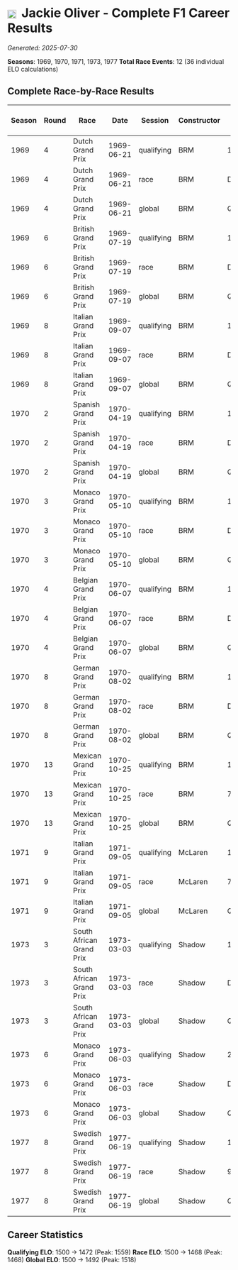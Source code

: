 # <img src="https://upload.wikimedia.org/wikipedia/commons/thumb/8/83/Flag_of_the_United_Kingdom_%283-5%29.svg/512px-Flag_of_the_United_Kingdom_%283-5%29.svg.png?20250726143817" alt="United Kingdom" width="20" height="auto" style="vertical-align: middle; margin-right: 5px;" onerror="this.outerHTML='🇬🇧'; this.style.marginRight='5px';"/> Jackie Oliver - Complete F1 Career Results

*Generated: 2025-07-30*

**Seasons**: 1969, 1970, 1971, 1973, 1977
**Total Race Events**: 12 (36 individual ELO calculations)

## Complete Race-by-Race Results

| Season | Round | Race | Date | Session | Constructor | Position | Starting ELO | ELO Change | Final ELO | Teammate | Teammate Position | Teammate Starting ELO | Teammate ELO Change | Teammate Final ELO |
|--------|-------|------|------|---------|-------------|----------|--------------|------------|-----------|----------|-------------------|----------------------|---------------------|-------------------|
| 1969 | 4 | Dutch Grand Prix | 1969-06-21 | qualifying | BRM | 13 | 1500 | -25 | 1475 | <img src="https://upload.wikimedia.org/wikipedia/commons/thumb/8/83/Flag_of_the_United_Kingdom_%283-5%29.svg/512px-Flag_of_the_United_Kingdom_%283-5%29.svg.png?20250726143817" alt="United Kingdom" width="20" height="auto" style="vertical-align: middle; margin-right: 5px;" onerror="this.outerHTML='🇬🇧'; this.style.marginRight='5px';"/> John Surtees | 12 | N/A | N/A | N/A |
| 1969 | 4 | Dutch Grand Prix | 1969-06-21 | race | BRM | DNF | 1500 | N/A | 1500 | <img src="https://upload.wikimedia.org/wikipedia/commons/thumb/8/83/Flag_of_the_United_Kingdom_%283-5%29.svg/512px-Flag_of_the_United_Kingdom_%283-5%29.svg.png?20250726143817" alt="United Kingdom" width="20" height="auto" style="vertical-align: middle; margin-right: 5px;" onerror="this.outerHTML='🇬🇧'; this.style.marginRight='5px';"/> John Surtees | 9 | N/A | N/A | N/A |
| 1969 | 4 | Dutch Grand Prix | 1969-06-21 | global | BRM | Q:13/R:DNF | 1500 | -7 | 1493 | <img src="https://upload.wikimedia.org/wikipedia/commons/thumb/8/83/Flag_of_the_United_Kingdom_%283-5%29.svg/512px-Flag_of_the_United_Kingdom_%283-5%29.svg.png?20250726143817" alt="United Kingdom" width="20" height="auto" style="vertical-align: middle; margin-right: 5px;" onerror="this.outerHTML='🇬🇧'; this.style.marginRight='5px';"/> John Surtees | Q:12/R:9 | N/A | N/A | N/A |
| 1969 | 6 | British Grand Prix | 1969-07-19 | qualifying | BRM | 13 | 1475 | -20 | 1455 | <img src="https://upload.wikimedia.org/wikipedia/commons/thumb/8/83/Flag_of_the_United_Kingdom_%283-5%29.svg/512px-Flag_of_the_United_Kingdom_%283-5%29.svg.png?20250726143817" alt="United Kingdom" width="20" height="auto" style="vertical-align: middle; margin-right: 5px;" onerror="this.outerHTML='🇬🇧'; this.style.marginRight='5px';"/> John Surtees | 6 | N/A | N/A | N/A |
| 1969 | 6 | British Grand Prix | 1969-07-19 | race | BRM | DNF | 1500 | N/A | 1500 | <img src="https://upload.wikimedia.org/wikipedia/commons/thumb/8/83/Flag_of_the_United_Kingdom_%283-5%29.svg/512px-Flag_of_the_United_Kingdom_%283-5%29.svg.png?20250726143817" alt="United Kingdom" width="20" height="auto" style="vertical-align: middle; margin-right: 5px;" onerror="this.outerHTML='🇬🇧'; this.style.marginRight='5px';"/> John Surtees | DNF | N/A | N/A | N/A |
| 1969 | 6 | British Grand Prix | 1969-07-19 | global | BRM | Q:13/R:DNF | 1493 | -6 | 1487 | <img src="https://upload.wikimedia.org/wikipedia/commons/thumb/8/83/Flag_of_the_United_Kingdom_%283-5%29.svg/512px-Flag_of_the_United_Kingdom_%283-5%29.svg.png?20250726143817" alt="United Kingdom" width="20" height="auto" style="vertical-align: middle; margin-right: 5px;" onerror="this.outerHTML='🇬🇧'; this.style.marginRight='5px';"/> John Surtees | Q:6/R:DNF | N/A | N/A | N/A |
| 1969 | 8 | Italian Grand Prix | 1969-09-07 | qualifying | BRM | 11 | 1455 | -17 | 1438 | <img src="https://upload.wikimedia.org/wikipedia/commons/thumb/8/83/Flag_of_the_United_Kingdom_%283-5%29.svg/512px-Flag_of_the_United_Kingdom_%283-5%29.svg.png?20250726143817" alt="United Kingdom" width="20" height="auto" style="vertical-align: middle; margin-right: 5px;" onerror="this.outerHTML='🇬🇧'; this.style.marginRight='5px';"/> John Surtees | 10 | N/A | N/A | N/A |
| 1969 | 8 | Italian Grand Prix | 1969-09-07 | race | BRM | DNF | 1500 | N/A | 1500 | <img src="https://upload.wikimedia.org/wikipedia/commons/thumb/8/83/Flag_of_the_United_Kingdom_%283-5%29.svg/512px-Flag_of_the_United_Kingdom_%283-5%29.svg.png?20250726143817" alt="United Kingdom" width="20" height="auto" style="vertical-align: middle; margin-right: 5px;" onerror="this.outerHTML='🇬🇧'; this.style.marginRight='5px';"/> John Surtees | DNF | N/A | N/A | N/A |
| 1969 | 8 | Italian Grand Prix | 1969-09-07 | global | BRM | Q:11/R:DNF | 1487 | -5 | 1481 | <img src="https://upload.wikimedia.org/wikipedia/commons/thumb/8/83/Flag_of_the_United_Kingdom_%283-5%29.svg/512px-Flag_of_the_United_Kingdom_%283-5%29.svg.png?20250726143817" alt="United Kingdom" width="20" height="auto" style="vertical-align: middle; margin-right: 5px;" onerror="this.outerHTML='🇬🇧'; this.style.marginRight='5px';"/> John Surtees | Q:10/R:DNF | N/A | N/A | N/A |
| 1970 | 2 | Spanish Grand Prix | 1970-04-19 | qualifying | BRM | 10 | 1438 | -20 | 1418 | <img src="https://upload.wikimedia.org/wikipedia/commons/f/fc/Flag_of_Mexico.svg" alt="Mexico" width="20" height="auto" style="vertical-align: middle; margin-right: 5px;" onerror="this.outerHTML='🇲🇽'; this.style.marginRight='5px';"/> Pedro Rodríguez | 5 | N/A | N/A | N/A |
| 1970 | 2 | Spanish Grand Prix | 1970-04-19 | race | BRM | DNF | 1500 | N/A | 1500 | <img src="https://upload.wikimedia.org/wikipedia/commons/f/fc/Flag_of_Mexico.svg" alt="Mexico" width="20" height="auto" style="vertical-align: middle; margin-right: 5px;" onerror="this.outerHTML='🇲🇽'; this.style.marginRight='5px';"/> Pedro Rodríguez | DNF | N/A | N/A | N/A |
| 1970 | 2 | Spanish Grand Prix | 1970-04-19 | global | BRM | Q:10/R:DNF | 1481 | -6 | 1475 | <img src="https://upload.wikimedia.org/wikipedia/commons/f/fc/Flag_of_Mexico.svg" alt="Mexico" width="20" height="auto" style="vertical-align: middle; margin-right: 5px;" onerror="this.outerHTML='🇲🇽'; this.style.marginRight='5px';"/> Pedro Rodríguez | Q:5/R:DNF | N/A | N/A | N/A |
| 1970 | 3 | Monaco Grand Prix | 1970-05-10 | qualifying | BRM | 14 | 1418 | +47 | 1466 | <img src="https://upload.wikimedia.org/wikipedia/commons/f/fc/Flag_of_Mexico.svg" alt="Mexico" width="20" height="auto" style="vertical-align: middle; margin-right: 5px;" onerror="this.outerHTML='🇲🇽'; this.style.marginRight='5px';"/> Pedro Rodríguez | 15 | N/A | N/A | N/A |
| 1970 | 3 | Monaco Grand Prix | 1970-05-10 | race | BRM | DNF | 1500 | N/A | 1500 | <img src="https://upload.wikimedia.org/wikipedia/commons/f/fc/Flag_of_Mexico.svg" alt="Mexico" width="20" height="auto" style="vertical-align: middle; margin-right: 5px;" onerror="this.outerHTML='🇲🇽'; this.style.marginRight='5px';"/> Pedro Rodríguez | 6 | N/A | N/A | N/A |
| 1970 | 3 | Monaco Grand Prix | 1970-05-10 | global | BRM | Q:14/R:DNF | 1475 | +14 | 1489 | <img src="https://upload.wikimedia.org/wikipedia/commons/f/fc/Flag_of_Mexico.svg" alt="Mexico" width="20" height="auto" style="vertical-align: middle; margin-right: 5px;" onerror="this.outerHTML='🇲🇽'; this.style.marginRight='5px';"/> Pedro Rodríguez | Q:15/R:6 | N/A | N/A | N/A |
| 1970 | 4 | Belgian Grand Prix | 1970-06-07 | qualifying | BRM | 14 | 1466 | -24 | 1442 | <img src="https://upload.wikimedia.org/wikipedia/commons/f/fc/Flag_of_Mexico.svg" alt="Mexico" width="20" height="auto" style="vertical-align: middle; margin-right: 5px;" onerror="this.outerHTML='🇲🇽'; this.style.marginRight='5px';"/> Pedro Rodríguez | 6 | N/A | N/A | N/A |
| 1970 | 4 | Belgian Grand Prix | 1970-06-07 | race | BRM | DNF | 1500 | N/A | 1500 | <img src="https://upload.wikimedia.org/wikipedia/commons/f/fc/Flag_of_Mexico.svg" alt="Mexico" width="20" height="auto" style="vertical-align: middle; margin-right: 5px;" onerror="this.outerHTML='🇲🇽'; this.style.marginRight='5px';"/> Pedro Rodríguez | 1 | N/A | N/A | N/A |
| 1970 | 4 | Belgian Grand Prix | 1970-06-07 | global | BRM | Q:14/R:DNF | 1489 | -7 | 1482 | <img src="https://upload.wikimedia.org/wikipedia/commons/f/fc/Flag_of_Mexico.svg" alt="Mexico" width="20" height="auto" style="vertical-align: middle; margin-right: 5px;" onerror="this.outerHTML='🇲🇽'; this.style.marginRight='5px';"/> Pedro Rodríguez | Q:6/R:1 | N/A | N/A | N/A |
| 1970 | 8 | German Grand Prix | 1970-08-02 | qualifying | BRM | 18 | 1442 | -20 | 1421 | <img src="https://upload.wikimedia.org/wikipedia/commons/f/fc/Flag_of_Mexico.svg" alt="Mexico" width="20" height="auto" style="vertical-align: middle; margin-right: 5px;" onerror="this.outerHTML='🇲🇽'; this.style.marginRight='5px';"/> Pedro Rodríguez | 8 | N/A | N/A | N/A |
| 1970 | 8 | German Grand Prix | 1970-08-02 | race | BRM | DNF | 1500 | N/A | 1500 | <img src="https://upload.wikimedia.org/wikipedia/commons/f/fc/Flag_of_Mexico.svg" alt="Mexico" width="20" height="auto" style="vertical-align: middle; margin-right: 5px;" onerror="this.outerHTML='🇲🇽'; this.style.marginRight='5px';"/> Pedro Rodríguez | DNF | N/A | N/A | N/A |
| 1970 | 8 | German Grand Prix | 1970-08-02 | global | BRM | Q:18/R:DNF | 1482 | -6 | 1476 | <img src="https://upload.wikimedia.org/wikipedia/commons/f/fc/Flag_of_Mexico.svg" alt="Mexico" width="20" height="auto" style="vertical-align: middle; margin-right: 5px;" onerror="this.outerHTML='🇲🇽'; this.style.marginRight='5px';"/> Pedro Rodríguez | Q:8/R:DNF | N/A | N/A | N/A |
| 1970 | 13 | Mexican Grand Prix | 1970-10-25 | qualifying | BRM | 13 | 1421 | -17 | 1404 | <img src="https://upload.wikimedia.org/wikipedia/commons/f/fc/Flag_of_Mexico.svg" alt="Mexico" width="20" height="auto" style="vertical-align: middle; margin-right: 5px;" onerror="this.outerHTML='🇲🇽'; this.style.marginRight='5px';"/> Pedro Rodríguez | 7 | N/A | N/A | N/A |
| 1970 | 13 | Mexican Grand Prix | 1970-10-25 | race | BRM | 7 | 1500 | -32 | 1468 | <img src="https://upload.wikimedia.org/wikipedia/commons/f/fc/Flag_of_Mexico.svg" alt="Mexico" width="20" height="auto" style="vertical-align: middle; margin-right: 5px;" onerror="this.outerHTML='🇲🇽'; this.style.marginRight='5px';"/> Pedro Rodríguez | 6 | N/A | N/A | N/A |
| 1970 | 13 | Mexican Grand Prix | 1970-10-25 | global | BRM | Q:13/R:7 | 1476 | -27 | 1448 | <img src="https://upload.wikimedia.org/wikipedia/commons/f/fc/Flag_of_Mexico.svg" alt="Mexico" width="20" height="auto" style="vertical-align: middle; margin-right: 5px;" onerror="this.outerHTML='🇲🇽'; this.style.marginRight='5px';"/> Pedro Rodríguez | Q:7/R:6 | N/A | N/A | N/A |
| 1971 | 9 | Italian Grand Prix | 1971-09-05 | qualifying | McLaren | 13 | 1404 | +41 | 1445 | Jo Bonnier | 21 | N/A | N/A | N/A |
| 1971 | 9 | Italian Grand Prix | 1971-09-05 | race | McLaren | 7 | 1468 | N/A | 1468 | Jo Bonnier | DNF | N/A | N/A | N/A |
| 1971 | 9 | Italian Grand Prix | 1971-09-05 | global | McLaren | Q:13/R:7 | 1448 | +12 | 1460 | Jo Bonnier | Q:21/R:DNF | N/A | N/A | N/A |
| 1973 | 3 | South African Grand Prix | 1973-03-03 | qualifying | Shadow | 14 | 1500 | +32 | 1532 | <img src="https://upload.wikimedia.org/wikipedia/commons/a/a4/Flag_of_the_United_States.svg" alt="United States" width="20" height="auto" style="vertical-align: middle; margin-right: 5px;" onerror="this.outerHTML='🇺🇸'; this.style.marginRight='5px';"/> George Follmer | 21 | N/A | N/A | N/A |
| 1973 | 3 | South African Grand Prix | 1973-03-03 | race | Shadow | DNF | 1500 | N/A | 1500 | <img src="https://upload.wikimedia.org/wikipedia/commons/a/a4/Flag_of_the_United_States.svg" alt="United States" width="20" height="auto" style="vertical-align: middle; margin-right: 5px;" onerror="this.outerHTML='🇺🇸'; this.style.marginRight='5px';"/> George Follmer | 6 | N/A | N/A | N/A |
| 1973 | 3 | South African Grand Prix | 1973-03-03 | global | Shadow | Q:14/R:DNF | 1500 | +10 | 1510 | <img src="https://upload.wikimedia.org/wikipedia/commons/a/a4/Flag_of_the_United_States.svg" alt="United States" width="20" height="auto" style="vertical-align: middle; margin-right: 5px;" onerror="this.outerHTML='🇺🇸'; this.style.marginRight='5px';"/> George Follmer | Q:21/R:6 | N/A | N/A | N/A |
| 1973 | 6 | Monaco Grand Prix | 1973-06-03 | qualifying | Shadow | 22 | 1532 | +27 | 1559 | <img src="https://upload.wikimedia.org/wikipedia/commons/thumb/8/83/Flag_of_the_United_Kingdom_%283-5%29.svg/512px-Flag_of_the_United_Kingdom_%283-5%29.svg.png?20250726143817" alt="United Kingdom" width="20" height="auto" style="vertical-align: middle; margin-right: 5px;" onerror="this.outerHTML='🇬🇧'; this.style.marginRight='5px';"/> Graham Hill | 24 | N/A | N/A | N/A |
| 1973 | 6 | Monaco Grand Prix | 1973-06-03 | race | Shadow | DNF | 1500 | N/A | 1500 | <img src="https://upload.wikimedia.org/wikipedia/commons/thumb/8/83/Flag_of_the_United_Kingdom_%283-5%29.svg/512px-Flag_of_the_United_Kingdom_%283-5%29.svg.png?20250726143817" alt="United Kingdom" width="20" height="auto" style="vertical-align: middle; margin-right: 5px;" onerror="this.outerHTML='🇬🇧'; this.style.marginRight='5px';"/> Graham Hill | DNF | N/A | N/A | N/A |
| 1973 | 6 | Monaco Grand Prix | 1973-06-03 | global | Shadow | Q:22/R:DNF | 1510 | +8 | 1518 | <img src="https://upload.wikimedia.org/wikipedia/commons/thumb/8/83/Flag_of_the_United_Kingdom_%283-5%29.svg/512px-Flag_of_the_United_Kingdom_%283-5%29.svg.png?20250726143817" alt="United Kingdom" width="20" height="auto" style="vertical-align: middle; margin-right: 5px;" onerror="this.outerHTML='🇬🇧'; this.style.marginRight='5px';"/> Graham Hill | Q:24/R:DNF | N/A | N/A | N/A |
| 1977 | 8 | Swedish Grand Prix | 1977-06-19 | qualifying | Shadow | 16 | 1500 | -28 | 1472 | <img src="https://upload.wikimedia.org/wikipedia/commons/8/88/Flag_of_Australia_%28converted%29.svg" alt="Australia" width="20" height="auto" style="vertical-align: middle; margin-right: 5px;" onerror="this.outerHTML='🇦🇺'; this.style.marginRight='5px';"/> Alan Jones | 11 | N/A | N/A | N/A |
| 1977 | 8 | Swedish Grand Prix | 1977-06-19 | race | Shadow | 9 | 1500 | N/A | 1500 | <img src="https://upload.wikimedia.org/wikipedia/commons/8/88/Flag_of_Australia_%28converted%29.svg" alt="Australia" width="20" height="auto" style="vertical-align: middle; margin-right: 5px;" onerror="this.outerHTML='🇦🇺'; this.style.marginRight='5px';"/> Alan Jones | DNF | N/A | N/A | N/A |
| 1977 | 8 | Swedish Grand Prix | 1977-06-19 | global | Shadow | Q:16/R:9 | 1500 | -8 | 1492 | <img src="https://upload.wikimedia.org/wikipedia/commons/8/88/Flag_of_Australia_%28converted%29.svg" alt="Australia" width="20" height="auto" style="vertical-align: middle; margin-right: 5px;" onerror="this.outerHTML='🇦🇺'; this.style.marginRight='5px';"/> Alan Jones | Q:11/R:DNF | N/A | N/A | N/A |

## Career Statistics

**Qualifying ELO**: 1500 → 1472 (Peak: 1559)
**Race ELO**: 1500 → 1468 (Peak: 1468)
**Global ELO**: 1500 → 1492 (Peak: 1518)
